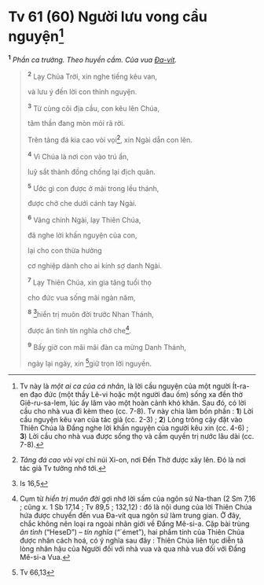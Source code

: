 # Tv 61 (60) Người lưu vong cầu nguyện[^1-d619f459-eaf8-45f2-9f29-fd2951deba1f]

<sup><b>1</b></sup> _Phần ca trưởng. Theo huyền cầm. Của vua [Đa-vít]()._

> <sup><b>2</b></sup> Lạy Chúa Trời, xin nghe tiếng kêu van,
>
> và lưu ý đến lời con thỉnh nguyện.
>
> <sup><b>3</b></sup> Từ cùng cõi địa cầu, con kêu lên Chúa,
>
> tâm thần đang mòn mỏi rã rời.
>
> Trên tảng đá kia cao vòi vọi[^2-d619f459-eaf8-45f2-9f29-fd2951deba1f], xin Ngài dẫn con lên.
>
> <sup><b>4</b></sup> Vì Chúa là nơi con vào trú ẩn,
>
> luỹ sắt thành đồng chống lại địch quân.
>
> <sup><b>5</b></sup> Ước gì con được ở mãi trong lều thánh,
>
> được chở che dưới cánh tay Ngài.
>
> <sup><b>6</b></sup> Vâng chính Ngài, lạy Thiên Chúa,
>
> đã nghe lời khấn nguyện của con,
>
> lại cho con thừa hưởng
>
> cơ nghiệp dành cho ai kính sợ danh Ngài.
>
> <sup><b>7</b></sup> Lạy Thiên Chúa, xin gia tăng tuổi thọ
>
> cho đức vua sống mãi ngàn năm,
>
> <sup><b>8</b></sup> [^1@-d619f459-eaf8-45f2-9f29-fd2951deba1f]hiển trị muôn đời trước Nhan Thánh,
>
> được ân tình tín nghĩa chở che[^3-d619f459-eaf8-45f2-9f29-fd2951deba1f].
>
> <sup><b>9</b></sup> Bấy giờ con mãi mãi đàn ca mừng Danh Thánh,
>
> ngày lại ngày, xin [^2@-d619f459-eaf8-45f2-9f29-fd2951deba1f]giữ trọn lời nguyền.

[^1-d619f459-eaf8-45f2-9f29-fd2951deba1f]: Tv này là _một ai ca của cá nhân_, là lời cầu nguyện của một người Ít-ra-en đạo đức (một thầy Lê-vi hoặc một người đau ốm) sống xa đền thờ Giê-ru-sa-lem, lúc ấy lâm vào một hoàn cảnh khó khăn. Sau đó, có lời cầu cho nhà vua đi kèm theo (cc. 7-8). Tv này chia làm bốn phần : **1**) Lời cầu nguyện kêu van của tác giả (cc. 2-3) ; **2**) Lòng trông cậy đặt vào Thiên Chúa là Đấng nghe lời khấn nguyện của người kêu xin (cc. 4-6) ; **3**) Lời cầu cho nhà vua được sống thọ và cầm quyền trị nước lâu dài (cc. 7-8).

[^2-d619f459-eaf8-45f2-9f29-fd2951deba1f]: _Tảng đá cao vòi vọi_ chỉ núi Xi-on, nơi Đền Thờ được xây lên. Đó là nơi tác giả Tv tưởng nhớ tới.

[^3-d619f459-eaf8-45f2-9f29-fd2951deba1f]: Cụm từ _hiển trị muôn đời_ gợi nhớ lời sấm của ngôn sứ Na-than (2 Sm 7,16 ; cũng x. 1 Sb 17,14 ; Tv 89,5 ; 132,12) : đó là nội dung của lời Thiên Chúa hứa được chuyển đến vua Đa-vít qua ngôn sứ làm trung gian. Ở đây, chắc không nên loại ra ngoài nhãn giới về Đấng Mê-si-a. Cặp bài trùng _ân tình_ (“HeseD”) – _tín nghĩa_ (“´émet”), hai phẩm tính của Thiên Chúa được nhân cách hoá, có ý nghĩa sau đây : Thiên Chúa liên tục diễn tả lòng nhân hậu của Người đối với nhà vua và qua nhà vua đối với Đấng Mê-si-a Vua.

[^1@-d619f459-eaf8-45f2-9f29-fd2951deba1f]: Is 16,5

[^2@-d619f459-eaf8-45f2-9f29-fd2951deba1f]: Tv 66,13
